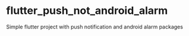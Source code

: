 # flutter_push_not_android_alarm
Simple flutter project with push notification and android alarm packages
